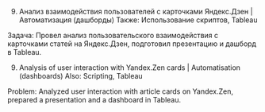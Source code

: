 9. Анализ взаимодействия пользователей с карточками Яндекс.Дзен | Автоматизация (дашборды)
Также: Использование скриптов, Tableau

Задача: Провел анализ пользовательского взаимодействия с карточками статей на Яндекс.Дзен, подготовил презентацию и дашборд в Tableau.

9. Analysis of user interaction with Yandex.Zen cards | Automatisation (dashboards)
Also: Scripting, Tableau

Problem: Analyzed user interaction with article cards on Yandex.Zen, prepared a presentation and a dashboard in Tableau.
